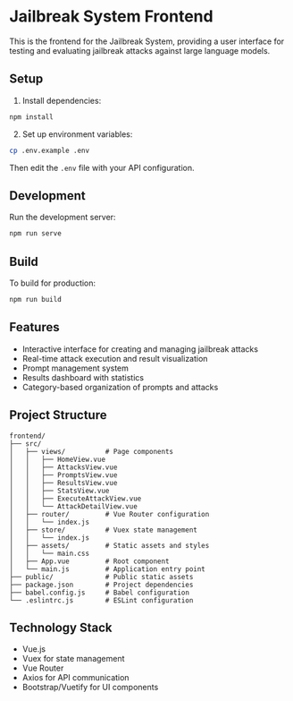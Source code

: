 # Jailbreak System Frontend

This is the frontend for the Jailbreak System, providing a user interface for testing and evaluating jailbreak attacks against large language models.

## Setup

1. Install dependencies:
```bash
npm install
```

2. Set up environment variables:
```bash
cp .env.example .env
```
Then edit the `.env` file with your API configuration.

## Development

Run the development server:

```bash
npm run serve
```

## Build

To build for production:

```bash
npm run build
```

## Features

- Interactive interface for creating and managing jailbreak attacks
- Real-time attack execution and result visualization
- Prompt management system
- Results dashboard with statistics
- Category-based organization of prompts and attacks

## Project Structure

```
frontend/
├── src/
│   ├── views/          # Page components
│   │   ├── HomeView.vue
│   │   ├── AttacksView.vue
│   │   ├── PromptsView.vue
│   │   ├── ResultsView.vue
│   │   ├── StatsView.vue
│   │   ├── ExecuteAttackView.vue
│   │   └── AttackDetailView.vue
│   ├── router/         # Vue Router configuration
│   │   └── index.js
│   ├── store/          # Vuex state management
│   │   └── index.js
│   ├── assets/         # Static assets and styles
│   │   └── main.css
│   ├── App.vue         # Root component
│   └── main.js         # Application entry point
├── public/             # Public static assets
├── package.json        # Project dependencies
├── babel.config.js     # Babel configuration
└── .eslintrc.js        # ESLint configuration
```

## Technology Stack

- Vue.js
- Vuex for state management
- Vue Router
- Axios for API communication
- Bootstrap/Vuetify for UI components
